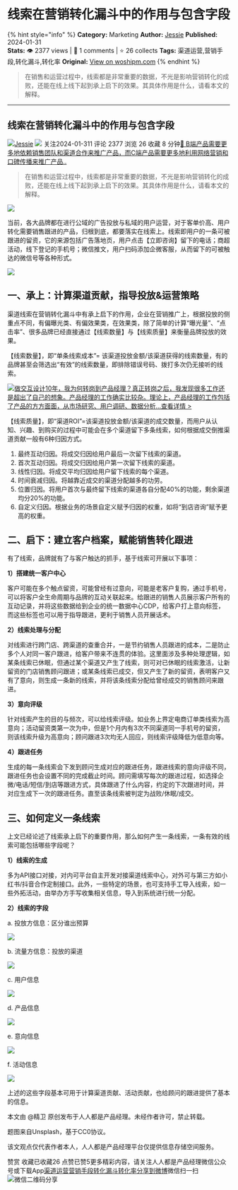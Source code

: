 # 线索在营销转化漏斗中的作用与包含字段
{% hint style="info" %}
**Category:** Marketing
**Author:** [Jessie](https://www.woshipm.com/u/812972)
**Published:** 2024-01-31  
**Stats:** 👁️ 2377 views | 💬 1 comments | ⭐ 26 collects
**Tags:** 渠道运营,营销手段,转化漏斗,转化率
**Original:** [View on woshipm.com](https://www.woshipm.com/marketing/5986024.html)
{% endhint %}
> 在销售和运营过程中，线索都是非常重要的数据，不光是影响营销转化的成败，还能在线上线下起到承上启下的效果。其具体作用是什么，请看本文的解释。

---

## 线索在营销转化漏斗中的作用与包含字段

[![](https://static.woshipm.com/WX_U_201812_20181221154836_4205.jpg?imageView2/1/w/72/h/72/q/100)](https://www.woshipm.com/u/812972)[Jessie](https://www.woshipm.com/u/812972) ![](https://static.woshipm.com/tag/1101_1@2x.png) 关注2024-01-311 评论 2377 浏览 26 收藏 8 分钟[🔗 B端产品需要更多地依赖销售团队和渠道合作来推广产品，而C端产品需要更多地利用网络营销和口碑传播来推广产品..](https://ke.qidianla.com/courses/bcpm)

> 在销售和运营过程中，线索都是非常重要的数据，不光是影响营销转化的成败，还能在线上线下起到承上启下的效果。其具体作用是什么，请看本文的解释。

![](https://image.woshipm.com/2023/04/13/fb61d27e-d9dd-11ed-8440-00163e0b5ff3.jpg)

当前，各大品牌都在进行公域的广告投放与私域的用户运营，对于客单价高、用户转化需要销售跟进的产品，归根到底，都要落实在线索上。线索即用户的一条可被跟进的留资，它的来源包括广告落地页，用户点击【立即咨询】留下的电话；商超活动，线下登记的手机号；微信推文，用户扫码添加企微客服，从而留下的可被触达的微信号等各种形式。

![](https://image.woshipm.com/2024/01/30/c55963b2-bf20-11ee-aa00-00163e0b5ff3.png)

## 一、承上：计算渠道贡献，指导投放&运营策略

渠道线索在营销转化漏斗中有承上启下的作用，企业在营销推广上，根据投放的侧重点不同，有偏曝光类、有偏效果类，在效果类，除了简单的计算“曝光量”、“点击率”、很多品牌已经直接通过【线索数量】与【线索质量】来衡量品牌投放的效果。

【线索数量】，即“单条线索成本”= 该渠道投放金额/该渠道获得的线索数量，有的品牌甚至会筛选出“有效”的线索数量，即排除错误号码、拨打多次仍无接听的线索。

[![](https://image.woshipm.com/2023/08/02/769bf6f4-30e6-11ee-b3cb-00163e0b5ff3.png)做交互设计10年，我为何转岗到产品经理？真正转岗之后，我发现很多工作还是超出了自己的想象。产品经理的工作确实比较杂。理论上，产品经理的工作包括了产品的方方面面，从市场研究、用户调研、数据分析...查看详情 >](https://ke.qidianla.com/courses/bcpm)

【线索质量】，即“渠道ROI”=该渠道投放金额/该渠道的成交数量，而用户从认知、兴趣、到购买的过程中可能会在多个渠道留下多条线索，如何根据成交倒推渠道贡献一般有6种归因方式。

1.  最终互动归因。将成交归因给用户最后一次留下线索的渠道。
2.  首次互动归因。将成交归因给用户第一次留下线索的渠道。
3.  线性归因。将成交平均归因给用户留下线索的每个渠道。
4.  时间衰减归因。将越靠近成交的渠道分配越多的功劳。
5.  位置归因。将用户首次与最终留下线索的渠道各自分配40%的功能，剩余渠道均分20%的功能。
6.  自定义归因。根据业务的场景自定义赋予归因的权重，如将“到店咨询”赋予更高的权重。

## 二、启下：建立客户档案，赋能销售转化跟进

有了线索，品牌就有了与客户触达的抓手，基于线索可开展以下事项：

**1）搭建统一客户中心**

客户可能在多个触点留资，可能曾经有过意向，可能是老客户复购，通过手机号，可以将客户全生命周期与品牌的互动关联起来。给跟进的销售人员展示客户所有的互动记录，并将这些数据给到企业的统一数据中心CDP，给客户打上意向标签，而这些标签也可以用于指导跟进，更利于销售人员开展话术。

**2）线索处理与分配**

对线索进行跨门店、跨渠道的查重合并，一是节约销售人员跟进的成本，二是防止多个人对同一客户跟进，给客户带来不连贯的体验。这里面涉及多种处理逻辑，如某条线索已休眠，但通过某个渠道又产生了线索，则可对已休眠的线索激活，让新留资的门店销售顾问跟进；或某条线索已成交，但又产生了新的留资，表明客户又有了意向，则生成一条新的线索，并将该条线索分配给曾经成交的销售顾问来跟进。

**3）意向评级**

针对线索产生的目的与频次，可以给线索评级。如业务上界定电商订单类线索为高意向；活动留资类第一次为中，但是1个月内有3次不同渠道同一手机号的留资，则该线索升级为高意向；顾问跟进3次均无人回应，则线索评级降低为低意向等。

**4）跟进任务**

生成的每一条线索会下发到顾问生成对应的跟进任务，跟进线索的意向评级不同，跟进任务也会设置不同的完成截止时间。顾问需填写每次的跟进过程，如选择企微/电话/短信/到店等跟进方式，具体跟进了什么内容，约定的下次跟进时间，并对应生成下一次的跟进任务。直至该条线索被判定为战败/休眠/成交。

## 三、如何定义一条线索

上文已经论述了线索承上启下的重要作用，那么如何产生一条线索，一条有效的线索可能包括哪些字段呢？

**1）线索的生成**

多为API接口对接，对内可平台自主开发对接渠道线索中心，对外可与第三方如小红书/抖音合作定制接口。此外，一些特定的场景，也可支持手工导入线索，如一些外拓活动，由举办方手写收集相关信息，导入到系统进行统一分配。

**2）线索的字段**

a. 投放方信息：区分谁出预算

![](https://image.woshipm.com/2024/01/30/d314c7a8-bf20-11ee-aa00-00163e0b5ff3.jpg)

b. 流量方信息：投放的渠道

![](https://image.woshipm.com/2024/01/30/e4a398dc-bf20-11ee-aa00-00163e0b5ff3.jpg)

c. 用户信息

![](https://image.woshipm.com/2024/01/30/ed1101ee-bf20-11ee-af93-00163e0b5ff3.jpg)

d. 产品信息

![](https://image.woshipm.com/2024/01/30/f5b743bc-bf20-11ee-aa00-00163e0b5ff3.jpg)

e. 意向信息

![](https://image.woshipm.com/2024/01/30/22538d72-bf21-11ee-af93-00163e0b5ff3.jpg)

f. 活动信息

![](https://image.woshipm.com/2024/01/30/2fc6cd70-bf21-11ee-af93-00163e0b5ff3.jpg)

上述的这些字段基本可用于计算渠道贡献、活动贡献，也给顾问的跟进提供了基本的信息。

本文由 @精卫 原创发布于人人都是产品经理。未经作者许可，禁止转载。

题图来自Unsplash，基于CC0协议。

该文观点仅代表作者本人，人人都是产品经理平台仅提供信息存储空间服务。

赞赏 收藏已收藏26 点赞已赞5更多精彩内容，请关注人人都是产品经理微信公众号或下载App[渠道运营](https://www.woshipm.com/tag/%e6%b8%a0%e9%81%93%e8%bf%90%e8%90%a5)[营销手段](https://www.woshipm.com/tag/%e8%90%a5%e9%94%80%e6%89%8b%e6%ae%b5)[转化漏斗](https://www.woshipm.com/tag/%e8%bd%ac%e5%8c%96%e6%bc%8f%e6%96%97)[转化率](https://www.woshipm.com/tag/%e8%bd%ac%e5%8c%96%e7%8e%87)[分享到微博](https://service.weibo.com/share/share.php?appkey=2775287854&title=线索在营销转化漏斗中的作用与包含字段&url=https://www.woshipm.com/marketing/5986024.html&pic=https://image.woshipm.com/2023/04/13/fb61d27e-d9dd-11ed-8440-00163e0b5ff3.jpg)微信扫一扫![微信二维码](https://api.pwmqr.com/qrcode/create/?url=https://www.woshipm.com/marketing/5986024.html)分享